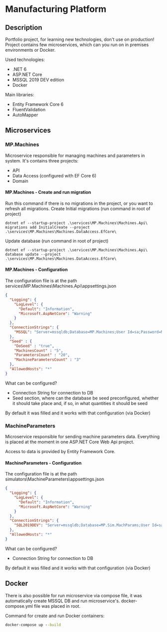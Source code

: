 # Manufacturing Platform

## Description

Portfolio project, for learning new technologies, don't use on production!
Project contains few microservices, which can you run on in premises environments or Docker.

Used technologies:

- .NET 6
- ASP.NET Core
- MSSQL 2019 DEV edition
- Docker

Main libraries:

- Entity Framework Core 6
- FluentValidation
- AutoMapper

## Microservices

### MP.Machines

Microservice responsible for managing machines and parameters in system.
It's contains three projects:

- API
- Data Access (configured with EF Core 6)
- Domain

#### MP.Machines - Create and run migration

Run this command if there is no migrations in the project, or you want to refresh all migrations.
Create Initial migrations (run command in root of project)

```commandline
dotnet ef --startup-project .\services\MP.Machines\Machines.Api\ migrations add InitialCreate --project .\services\MP.Machines\Machines.DataAccess.EfCore\
```

Update database (run command in root of project)

```commandline
dotnet ef --startup-project .\services\MP.Machines\Machines.Api\ database update --project .\services\MP.Machines\Machines.DataAccess.EfCore\
```

#### MP.Machines - Configuration

The configuration file is at the path services\MP.Machines\Machines.Api\appsettings.json

```json
{
  "Logging": {
    "LogLevel": {
      "Default": "Information",
      "Microsoft.AspNetCore": "Warning"
    }
  },
  "ConnectionStrings": {
    "MSSQL": "Server=mssqldb;Database=MP.Machines;User Id=sa;Password=MightyPassword2022!;"
  },
  "Seed" : {
    "DoSeed" : "true",
    "MachinesCount" : "5",
    "ParametersCount" : "20",
    "MachineParametersCount" : "3"
  },
  "AllowedHosts": "*"
}
```

What can be configured?

- Connection String for connection to DB
- Seed section, where can the database be seed preconfigured, whether it should take place and, if so, in what quantities it should be seed

By default it was filled and it works with that configuration (via Docker)

### MachineParameters

Microservice responsible for sending machine parameters data. Everything is placed at the moment in one ASP.NET Core Web Api project.

Access to data is provided by Entity Framework Core.

#### MachineParameters - Configuration

The configuration file is at the path simulators\MachineParameters\appsettings.json

```json
{
  "Logging": {
    "LogLevel": {
      "Default": "Information",
      "Microsoft.AspNetCore": "Warning"
    }
  },
  "ConnectionStrings": {
    "SQL2019DEV": "Server=mssqldb;Database=MP.Sim.MachParams;User Id=sa;Password=MightyPassword2022!;"
  },
  "AllowedHosts": "*"
}
```

What can be configured?

- Connection String for connection to DB

By default it was filled and it works with that configuration (via Docker)

## Docker

There is also possible for run microservice via compose file,
it was automatically create MSSQL DB and run microservice's.
docker-compose.yml file was placed in root.

Command for create and run Docker containers:

```cmd
docker-compose up --build
```
